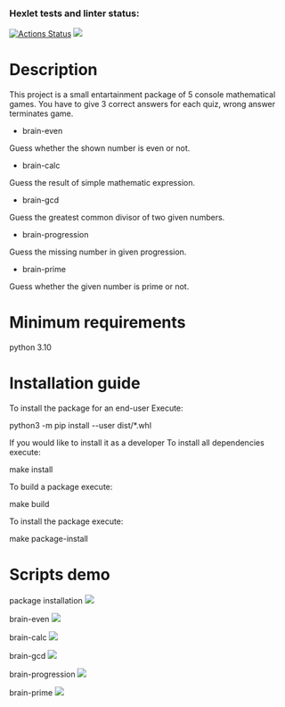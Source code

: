 ### Hexlet tests and linter status:
[![Actions Status](https://github.com/Iamlilfroggy/python-project-49/workflows/hexlet-check/badge.svg)](https://github.com/Iamlilfroggy/python-project-49/actions)
<a href="https://codeclimate.com/github/Iamlilfroggy/python-project-49/maintainability"><img src="https://api.codeclimate.com/v1/badges/fa0a429ed18b562a7606/maintainability" /></a>

# Description

This project is a small entartainment package of 5 console mathematical games. You have to give 3 correct answers for each quiz, wrong answer terminates game.

* brain-even

Guess whether the shown number is even or not.

* brain-calc

Guess the result of simple mathematic expression.

* brain-gcd

Guess the greatest common divisor of two given numbers.

* brain-progression

Guess the missing number in given progression.

* brain-prime

Guess whether the given number is prime or not.

# Minimum requirements
python 3.10

# Installation guide
To install the package for an end-user
Execute:

python3 -m pip install --user dist/*.whl

If you would like to install it as a developer
To install all dependencies execute:

make install

To build a package execute:

make build

To install the package execute:

make package-install

# Scripts demo

package installation
<a href="https://asciinema.org/a/nEzcZ9k5moW1s3ZzTmJi3SEQu" target="_blank"><img src="https://asciinema.org/a/nEzcZ9k5moW1s3ZzTmJi3SEQu.svg" /></a>

brain-even
<a href="https://asciinema.org/a/fHt19nDPAbUJ2cjbue0uzouje" target="_blank"><img src="https://asciinema.org/a/fHt19nDPAbUJ2cjbue0uzouje.svg" /></a>

brain-calc
<a href="https://asciinema.org/a/Puiz55KM9pufMgEbhvgjDjl2x" target="_blank"><img src="https://asciinema.org/a/Puiz55KM9pufMgEbhvgjDjl2x.svg" /></a>

brain-gcd
<a href="https://asciinema.org/a/XK97v1vPdlFW9PJo64BMxFUpd" target="_blank"><img src="https://asciinema.org/a/XK97v1vPdlFW9PJo64BMxFUpd.svg" /></a>

brain-progression
<a href="https://asciinema.org/a/TeuRBLrekm1v4kIDxRGJICMtT" target="_blank"><img src="https://asciinema.org/a/TeuRBLrekm1v4kIDxRGJICMtT.svg" /></a>

brain-prime
<a href="https://asciinema.org/a/ourWQ1DbHbfYkGEi50QR5YTO6" target="_blank"><img src="https://asciinema.org/a/ourWQ1DbHbfYkGEi50QR5YTO6.svg" /></a>
